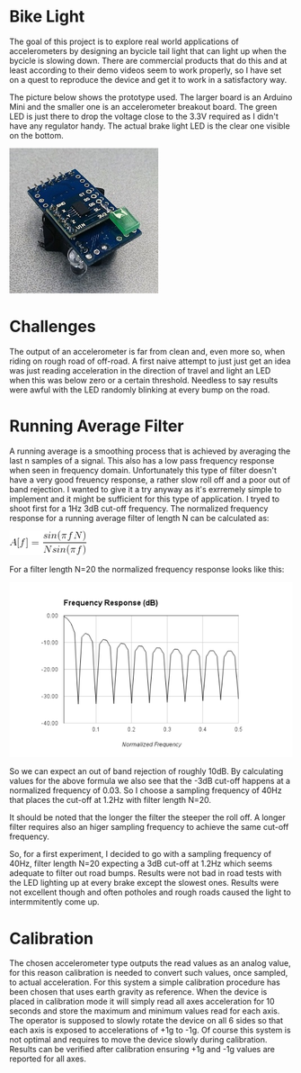 Bike Light
=========

The goal of this project is to explore real world applications of accelerometers by designing an bycicle tail light that can light up when the bycicle is slowing down. There are commercial products that do this and at least according to their demo videos seem to work properly, so I have set on a quest to reproduce the device and get it to work in a satisfactory way.

The picture below shows the prototype used. The larger board is an Arduino Mini and the smaller one is an accelerometer breakout board. The green LED is just there to drop the voltage close to the 3.3V required as I didn't have any regulator handy. The actual brake light LED is the clear one visible on the bottom.

![Proto](Documentation/proto.jpg)

Challenges
==========

The output of an accelerometer is far from clean and, even more so, when riding on rough road of off-road. A first naive attempt to just just get an idea was just reading acceleration in the direction of travel and light an LED when this was below zero or a certain threshold. Needless to say results were awful with the LED randomly blinking at every bump on the road.

Running Average Filter
==========

A running average is a smoothing process that is achieved by averaging the last n samples of a signal. This also has a low pass frequency response when seen in frequency domain. Unfortunately this type of filter doesn't have a very good freuency response, a rather slow roll off and a poor out of band rejection. I wanted to give it a try anyway as it's exrremely simple to implement and it might be sufficient for this type of application. I tryed to shoot first for a 1Hz 3dB cut-off frequency. The normalized frequency response for a running average filter of length N can be calculated as:

![Frequency Response](Documentation/RunningAverageFreqResp.gif)

For a filter length N=20 the normalized frequency response looks like this:

![Frequency Response](Documentation/RunningAverageFreqPlot.png)

So we can expect an out of band rejection of roughly 10dB. By calculating values for the above formula we also see that the -3dB cut-off happens at a normalized frequency of 0.03. So I choose a sampling frequency of 40Hz that places the cut-off at 1.2Hz with filter length N=20.

It should be noted that the longer the filter the steeper the roll off. A longer filter requires also an higer sampling frequency to achieve the same cut-off frequency.

So, for a first experiment, I decided to go with a sampling frequency of 40Hz, filter length N=20 expecting a 3dB cut-off at 1.2Hz which seems adequate to filter out road bumps. Results were not bad in road tests with the LED lighting up at every brake except the slowest ones. Results were not excellent though and often potholes and rough roads caused the light to intermmitently come up.

Calibration
============

The chosen accelerometer type outputs the read values as an analog value, for this reason calibration is needed to convert such values, once sampled, to actual acceleration. For this system a simple calibration procedure has been chosen that uses earth gravity as reference. When the device is placed in calibration mode it will simply read all axes acceleration for 10 seconds and store the maximum and minimum values read for each axis. The operator is supposed to slowly rotate the device on all 6 sides so that each axis is exposed to accelerations of +1g to -1g. Of course this system is not optimal and requires to move the device slowly during calibration. Results can be verified after calibration ensuring +1g and -1g values are reported for all axes.

